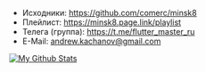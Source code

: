 
- Исходники: https://github.com/comerc/minsk8
- Плейлист: https://minsk8.page.link/playlist
- Телега (группа): https://t.me/flutter_master_ru
- E-Mail: andrew.kachanov@gmail.com

[![My Github Stats](https://github-readme-stats.vercel.app/api?username=comerc&count_private=true&theme=default&show_icons=true)](https://github.com/comerc)

